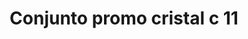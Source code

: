 ---
title: Conjunto promo cristal c 11
date: 
draft: false

# descripcion
description : Conjunto de cadena y dije con cristal. Largo de cadena 40, 45 o 50 cm a elección

materials: 

color: 

dimensions: 

code: 06-26-0754

type: "Conjuntos"

categories: []

price: $3.240,00

price_eftvo: $2.750,00

# Images
# first image will be shown in the product page
images:
  # - image: "images/path_to_image"
  # La ubicacion de las imagenes es imagenes/Conjuntos/Conjuntos.Cadena y Dije/06-26-0754-conjunto-promo-cristal-c-11
  - image: "./images/conjuntos/cadena_y_dije/06-26-0754-conjunto-promo-cristal-c-11.jpg"
---